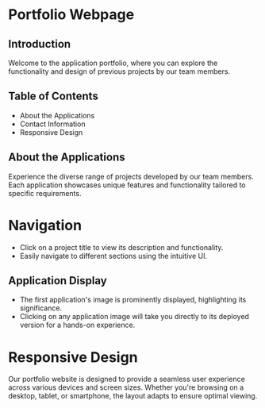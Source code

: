 # Portfolio Webpage
## Introduction
Welcome to the application portfolio, where you can explore the functionality and design of previous projects by our team members.

## Table of Contents
 - About the Applications
 - Contact Information
 - Responsive Design

## About the Applications
Experience the diverse range of projects developed by our team members. Each application showcases unique features and functionality tailored to specific requirements.

# Navigation
 - Click on a project title to view its description and functionality.
 - Easily navigate to different sections using the intuitive UI.

## Application Display
 - The first application's image is prominently displayed, highlighting its significance.
 - Clicking on any application image will take you directly to its deployed version for a hands-on experience.


# Responsive Design
Our portfolio website is designed to provide a seamless user experience across various devices and screen sizes. Whether you're browsing on a desktop, tablet, or smartphone, the layout adapts to ensure optimal viewing.